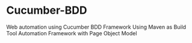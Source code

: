 # Cucumber-BDD
Web automation using Cucumber BDD Framework
Using Maven as Build Tool
Automation Framework with Page Object Model
